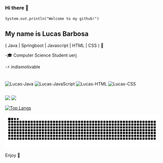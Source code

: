 ### Hi there 👋
<code>System.out.println("Welcome to my github!")</code>

## My name is Lucas Barbosa
( Java | Springboot | Javascript | HTML | CSS ) 🚀


<p>-🎓 Computer Science Student uerj<p>
<p>-⚡ indismotivable<p>

<div style="display: inline_block"><br>
  <img align="center" alt="Lucas-Java" height="40" width="40" src="https://cdn.jsdelivr.net/gh/devicons/devicon@latest/icons/java/java-original-wordmark.svg">
  <img align="center" alt="Lucas-JavaScript" height="40" width="40" src="https://cdn.jsdelivr.net/gh/devicons/devicon@latest/icons/javascript/javascript-original.svg">
  <img align="center" alt="Lucas-HTML" height="40" width="40" src="https://cdn.jsdelivr.net/gh/devicons/devicon@latest/icons/html5/html5-original.svg">
  <img align="center" alt="Lucas-CSS" height="40" width="40" src="https://cdn.jsdelivr.net/gh/devicons/devicon@latest/icons/css3/css3-original.svg">                    
</div>

##

<a href = "mailto:lucasbarbosadasilva3016@gmail.com"><img src="https://img.shields.io/badge/-Gmail-%23333?style=for-the-badge&logo=gmail&logoColor=white" target="_blank"></a>
<a href="https://www.linkedin.com/in/lucas-barbosa-b0798a301" target="_blank"><img src="https://img.shields.io/badge/-LinkedIn-%230077B5?style=for-the-badge&logo=linkedin&logoColor=white" target="_blank"></a> 


[![Top Langs](https://github-readme-stats.vercel.app/api/top-langs/?username=bobosu10&show_icons=true&theme=radical&layout=donut)](https://github.com/bobosu10/github-readme-stats)

<picture align="center">
  <source media="(prefers-color-scheme: dark)" srcset="https://raw.githubusercontent.com/bobosu10/bobosu10/output/github-contribution-grid-snake-dark.svg">
  <source media="(prefers-color-scheme: light)" srcset="https://raw.githubusercontent.com/bobosu10/bobosu10/output/github-contribution-grid-snake-dark.svg">
  <img align="center" alt="github contribution grid snake animation" src="https://raw.githubusercontent.com/bobosu10/bobosu10/output/github-contribution-grid-snake.svg">
</picture>

Enjoy 🤠




          
          
